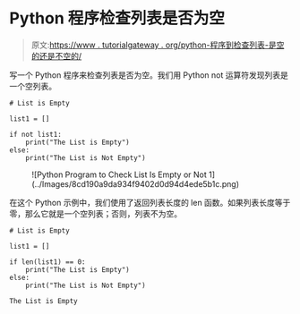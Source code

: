 # Python 程序检查列表是否为空

> 原文:[https://www . tutorialgateway . org/python-程序到检查列表-是空的还是不空的/](https://www.tutorialgateway.org/python-program-to-check-list-is-empty-or-not/)

写一个 Python 程序来检查列表是否为空。我们用 Python not 运算符发现列表是一个空列表。

```
# List is Empty

list1 = []

if not list1:
    print("The List is Empty")
else:
    print("The List is Not Empty")
```

<figure class="wp-block-image size-large">![Python Program to Check List Is Empty or Not 1](../Images/8cd190a9da934f9402d0d94d4ede5b1c.png)</figure>

在这个 Python 示例中，我们使用了返回列表长度的 len 函数。如果列表长度等于零，那么它就是一个空列表；否则，列表不为空。

```
# List is Empty

list1 = []

if len(list1) == 0:
    print("The List is Empty")
else:
    print("The List is Not Empty")
```

```
The List is Empty
```